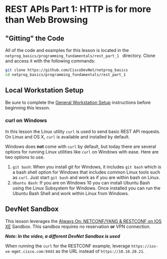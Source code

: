# REST APIs Part 1: HTTP is for more than Web Browsing

## "Gitting" the Code
All of the code and examples for this lesson is located in the `netprog_basics/programming_fundamentals/rest_part_1 ` directory.  Clone and access it with the following commands:

```bash
git clone https://github.com/CiscoDevNet/netprog_basics
cd netprog_basics/programming_fundamentals/rest_part_1
```

## Local Workstation Setup
Be sure to complete the [General Workstation Setup](https://github.com/CiscoDevNet/netprog_basics/blob/master/readme_resources/workstation_setup.md) instructions before beginning this lesson.  

### curl on Windows
In this lesson the Linux utility `curl` is used to send basic REST API requests.  On Linux and OS X, `curl` is available and installed by default.  

Windows does **not** come with `curl` by default, but today there are several options for running Linux utilities like `curl` on Windows with ease.  Here are two options to use.  

1. `git bash`: When you install git for Windows, it includes `git bash` which is a bash shell  option for Windows that includes common Linux tools such as `curl`.  Just start `git bash` and work as if you are within bash on Linux.  
2. `Ubuntu Bash`: If you are on Windows 10 you can install Ubuntu Bash using the Linux Subsystem for Windows.  Once installed you can run the Ubuntu Bash Shell and work within Linux from Windows.  

## DevNet Sandbox
This lesson leverages the [Always On: NETCONF/YANG & RESTCONF on IOS XE](https://devnetsandbox.cisco.com/RM/Diagram/Index/27d9747a-db48-4565-8d44-df318fce37ad?diagramType=Topology) Sandbox.  This sandbox requires no reservation **or** VPN connection.  

***Note: In the video, a different DevNet Sandbox is used***

When running the `curl` for the RESTCONF example, leverage `https://ios-xe-mgmt.cisco.com:9443` as the URL instead of `https://10.10.20.21`.    
